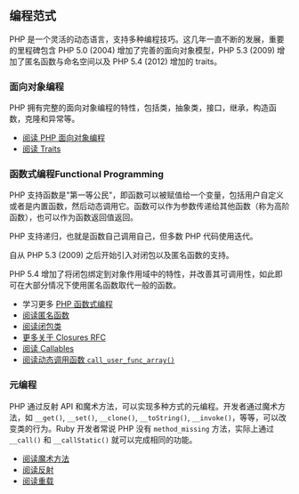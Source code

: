 ## 编程范式 
PHP 是一个灵活的动态语言，支持多种编程技巧。这几年一直不断的发展，重要的里程碑包含 PHP 5.0 (2004) 增加了完善的面向对象模型，PHP 5.3 (2009) 增加了匿名函数与命名空间以及 PHP 5.4 (2012) 增加的 traits。

### 面向对象编程

PHP 拥有完整的面向对象编程的特性，包括类，抽象类，接口，继承，构造函数，克隆和异常等。

* [阅读 PHP 面向对象编程][oop]
* [阅读 Traits][traits]

### 函数式编程Functional Programming

PHP 支持函数是"第一等公民"，即函数可以被赋值给一个变量，包括用户自定义或者是内置函数，然后动态调用它。函数可以作为参数传递给其他函数（称为高阶函数），也可以作为函数返回值返回。

PHP 支持递归，也就是函数自己调用自己，但多数 PHP 代码使用迭代。

自从 PHP 5.3 (2009) 之后开始引入对闭包以及匿名函数的支持。

PHP 5.4 增加了将闭包绑定到对象作用域中的特性，并改善其可调用性，如此即可在大部分情况下使用匿名函数取代一般的函数。

* 学习更多 [PHP 函数式编程](/pages/Functional-Programming.html)
* [阅读匿名函数][anonymous-functions]
* [阅读闭包类][closure-class]
* [更多关于 Closures RFC][closures-rfc]
* [阅读 Callables][callables]
* [阅读动态调用函数 `call_user_func_array()`][call-user-func-array]

### 元编程

PHP 通过反射 API 和魔术方法，可以实现多种方式的元编程。开发者通过魔术方法，如 `__get()`, `__set()`, `__clone()`, `__toString()`, `__invoke()`，等等，可以改变类的行为。Ruby 开发者常说 PHP 没有 `method_missing` 方法，实际上通过 `__call()` 和 `__callStatic()` 就可以完成相同的功能。

* [阅读魔术方法][magic-methods]
* [阅读反射][reflection]
* [阅读重载][overloading]


[oop]: http://php.net/language.oop5
[traits]: http://php.net/language.oop5.traits
[anonymous-functions]: http://php.net/functions.anonymous
[closure-class]: http://php.net/class.closure
[closures-rfc]: https://wiki.php.net/rfc/closures
[callables]: http://php.net/language.types.callable
[call-user-func-array]: http://php.net/function.call-user-func-array
[magic-methods]: http://php.net/language.oop5.magic
[reflection]: http://php.net/intro.reflection
[overloading]: http://php.net/language.oop5.overloading

